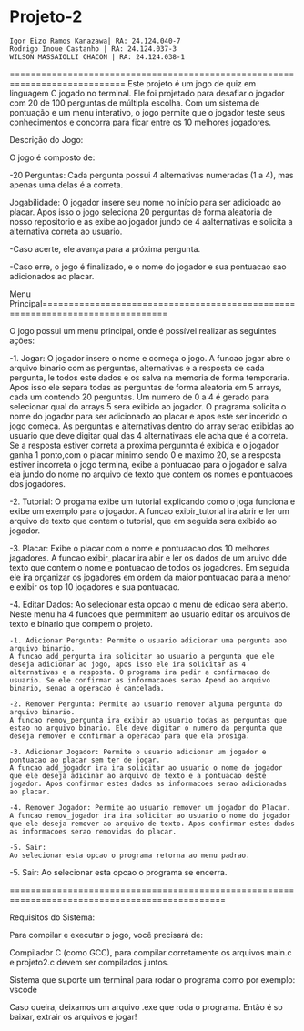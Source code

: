 # Projeto-2

    Igor Eizo Ramos Kanazawa| RA: 24.124.040-7
    Rodrigo Inoue Castanho | RA: 24.124.037-3
    WILSON MASSAIOLLI CHACON | RA: 24.124.038-1

============================================================================
Este projeto é um jogo de quiz em linguagem C jogado no terminal. Ele foi projetado para desafiar o jogador com 20 de 100 perguntas de múltipla escolha. Com um sistema de pontuação e um menu interativo, o jogo permite que o jogador teste seus conhecimentos e concorra para ficar entre os 10 melhores jogadores.

Descrição do Jogo:

O jogo é composto de:

-20 Perguntas: Cada pergunta possui 4 alternativas numeradas (1 a 4), mas apenas uma delas é a correta.

Jogabilidade: O jogador insere seu nome no início para ser adicioado ao placar. Apos isso o jogo seleciona 20 perguntas de forma aleatoria de nosso repositorio e as exibe ao jogador jundo de 4 aalternativas e solicita a alternativa correta ao usuario.

-Caso acerte, ele avança para a próxima pergunta.

-Caso erre, o jogo é finalizado, e o nome do jogador e sua pontuacao sao adicionados ao placar.

Menu Principal==============================================================================

O jogo possui um menu principal, onde é possível realizar as seguintes ações:

-1. Jogar: O jogador insere o nome e começa o jogo.
A funcao jogar abre o arquivo binario com as perguntas, alternativas e a resposta de cada pergunta, le todos este dados e os salva na memoria de forma temporaria. Apos isso ele separa todas as perguntas de forma aleatoria em 5 arrays, cada um contendo 20 perguntas. Um numero de 0 a 4 é gerado para selecionar qual do arrays 5 sera exibido ao jogador. O pragrama solicita o nome do jogador para ser adicionado ao placar e apos este ser incerido o jogo comeca. As perguntas e alternativas dentro do array serao exibidas ao usuario que deve digitar qual das 4 alternativaas ele acha que é a correta. Se a resposta estiver correta a proxima pergunnta é exibida e o jogador ganha 1 ponto,com o placar minimo sendo 0 e maximo 20, se a resposta estiver incorreta o jogo termina, exibe a pontuacao para o jogador e salva ela jundo do nome no arquivo de texto que contem os nomes e pontuacoes dos jogadores.

-2. Tutorial: O progama exibe um tutorial explicando como o joga funciona e exibe um exemplo para o jogador.
A funcao exibir_tutorial ira abrir e ler um arquivo de texto que contem o tutorial, que em seguida sera exibido ao jogador.

-3. Placar: Exibe o placar com o nome e pontuaacao dos 10 melhores jagadores.
A funcao exibir_placar ira abir e ler os dados de um aruivo dde texto que contem o nome e pontuacao de todos os jogadores. Em seguida ele ira organizar os jogadores em ordem da maior pontuacao para a menor e exibir os top 10 jogadores e sua pontuacao.

-4. Editar Dados:
Ao selecionar esta opcao o menu de edicao sera aberto. Neste menu ha 4 funcoes que permmitem ao usuario editar os arquivos de texto e binario que compem o projeto.

    -1. Adicionar Pergunta: Permite o usuario adicionar uma pergunta aoo arquivo binario.
    A funcao add_pergunta ira solicitar ao usuario a pergunta que ele deseja adicionar ao jogo, apos isso ele ira solicitar as 4 alternativas e a resposta. O programa ira pedir a confirmacao do usuario. Se ele confirmar as informacaoes serao Apend ao arquivo binario, senao a operacao é cancelada.

    -2. Remover Pergunta: Permite ao usuario remover alguma pergunta do arquivo binario.
    A funcao remov_pergunta ira exibir ao usuario todas as perguntas que estao no arquivo binario. Ele deve digitar o numero da pergunta que deseja remover e confirmar a operacao para que ela prosiga.

    -3. Adicionar Jogador: Permite o usuario adicionar um jogador e pontuacao ao placar sem ter de jogar.
    A funcao add_jogador ira ira solicitar ao usuario o nome do jogador que ele deseja adicinar ao arquivo de texto e a pontuacao deste jogador. Apos confirmar estes dados as informacoes serao adicionadas ao placar.

    -4. Remover Jogador: Permite ao usuario remover um jogador do Placar.
    A funcao remov_jogador ira ira solicitar ao usuario o nome do jogador que ele deseja remover ao arquivo de texto. Apos confirmar estes dados as informacoes serao removidas do placar.

    -5. Sair:
    Ao selecionar esta opcao o programa retorna ao menu padrao.

-5. Sair:
Ao selecionar esta opcao o programa se encerra.

===============================================================================================

Requisitos do Sistema:

Para compilar e executar o jogo, você precisará de:

Compilador C (como GCC), para compilar corretamente os arquivos main.c e projeto2.c devem ser compilados juntos.

Sistema que suporte um terminal para rodar o programa como por exemplo: vscode

Caso queira, deixamos um arquivo .exe que roda o programa. Então é so baixar, extrair os arquivos e jogar!

